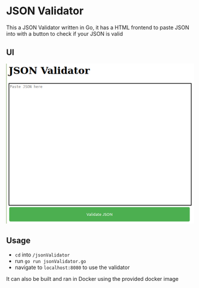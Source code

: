 # JSON Validator

This a JSON Validator written in Go, it has a HTML frontend to paste JSON into with a button to check if your JSON is valid

## UI

![](jsonValidator.png)

## Usage

- `cd` into `/jsonValidator`
- run `go run jsonValidator.go` 
- navigate to `localhost:8080` to use the validator

It can also be built and ran in Docker using the provided docker image
